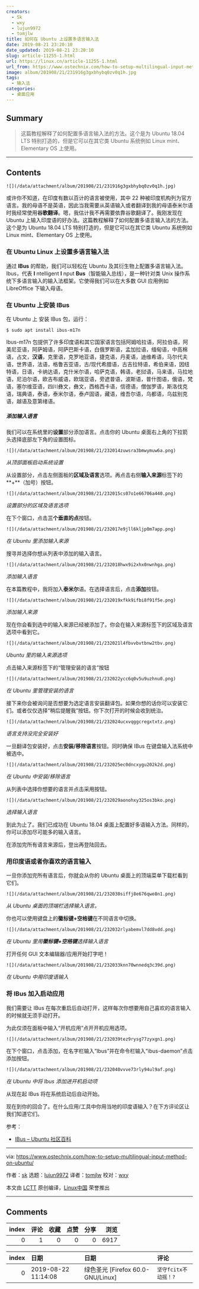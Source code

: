 ```yaml
---
creators:
  - Sk
  - wxy
  - lujun9972
  - tomjlw
title: 如何在 Ubuntu 上设置多语言输入法
date: 2019-08-21 23:20:10
date_updated: 2019-08-21 23:20:10
slug: article-11255-1.html
url: https://linux.cn/article-11255-1.html
url_from: https://www.ostechnix.com/how-to-setup-multilingual-input-method-on-ubuntu/
image: album/201908/21/231916g3gxbhybq0zv0q1h.jpg
tags:
  - 输入法
categories:
  - 桌面应用
---
```


## Summary

> 这篇教程解释了如何配置多语言输入法的方法。这个是为 Ubuntu 18.04 LTS 特别打造的，但是它可以在其它类 Ubuntu 系统例如 Linux mint、Elementary OS 上使用。

***

<!-- more -->

## Contents

`![](/data/attachment/album/201908/21/231916g3gxbhybq0zv0q1h.jpg)`

或许你不知道，在印度有数以百计的语言被使用，其中 22 种被印度机构列为官方语言。我的母语不是英语，因此当我需要从英语输入或者翻译到我的母语泰米尔语时我经常使用**谷歌翻译**。嗯，我估计我不再需要依靠谷歌翻译了。我刚发现在 Ubuntu 上输入印度语的好办法。这篇教程解释了如何配置多语言输入法的方法。这个是为 Ubuntu 18.04 LTS 特别打造的，但是它可以在其它类 Ubuntu 系统例如 Linux mint、Elementary OS 上使用。

### 在 Ubuntu Linux 上设置多语言输入法

通过 **IBus** 的帮助，我们可以轻松在 Ubuntu 及其衍生物上配置多语言输入法。Ibus，代表 **I** ntelligent **I** nput **Bus**（智能输入总线），是一种针对类 Unix 操作系统下多语言输入的输入法框架。它使得我们可以在大多数 GUI 应用例如 LibreOffice 下输入母语。

### 在 Ubuntu 上安装 IBus

在 Ubuntu 上 安装 IBus 包，运行：

```shell
$ sudo apt install ibus-m17n
```

Ibus-m17n 包提供了许多印度语和其它国家语言包括阿姆哈拉语，阿拉伯语，阿美尼亚语，阿萨姆语，阿萨巴斯卡语，白俄罗斯语，孟加拉语，缅甸语，中高棉语，占文，**汉语**，克里语，克罗地亚语，捷克语，丹麦语，迪维希语，马尔代夫语，世界语，法语，格鲁吉亚语，古/现代希腊语，古吉拉特语，希伯来语，因纽特语，日语，卡纳达语，克什米尔语，哈萨克语，韩语，老挝语，马来语，马拉地语，尼泊尔语，欧吉布威语，欧瑞亚语，旁遮普语，波斯语，普什图语，俄语，梵语，塞尔维亚语，四川彝文，彝文，西格西卡语，信德语，僧伽罗语，斯洛伐克语，瑞典语，泰语，泰米尔语，泰卢固语，藏语，维吾尔语，乌都语，乌兹别克语，越语及意第绪语。

##### 添加输入语言

我们可以在系统里的**设置**部分添加语言。点击你的 Ubuntu 桌面右上角的下拉箭头选择底部左下角的设置图标。

`![](/data/attachment/album/201908/21/232014zuwsra3bmwymuw6a.png)`

*从顶部面板启动系统设置*

从设置部分，点击左侧面板的**区域及语言**选项。再点击右侧**输入来源**标签下的**+**（加号）按钮。

`![](/data/attachment/album/201908/21/232015cs07o1e66706a440.png)`

*设置部分的区域及语言选项*

在下个窗口，点击**三个垂直的点**按钮。

`![](/data/attachment/album/201908/21/232017e9jll6kljp0m7app.png)`

*在 Ubuntu 里添加输入来源*

搜寻并选择你想从列表中添加的输入语言。

`![](/data/attachment/album/201908/21/232018hwx9i2xhx0nwnhga.png)`

*添加输入语言*

在本篇教程中，我将加入**泰米尔**语。在选择语言后，点击**添加**按钮。

`![](/data/attachment/album/201908/21/232019xfkk9ifbi8f91f5e.png)`

*添加输入来源*

现在你会看到选中的输入来源已经被添加了。你会在输入来源标签下的区域及语言选项中看到它。

`![](/data/attachment/album/201908/21/232021l4fbvvbvtbnw2tbv.png)`

*Ubuntu 里的输入来源选项*

点击输入来源标签下的“管理安装的语言”按钮

`![](/data/attachment/album/201908/21/232022ycc6q0v5u9uzhnu0.png)`

*在 Ubuntu 里管理安装的语言*

接下来你会被询问是否想要为选定语言安装翻译包。如果你想的话你可以安装它们。或者仅仅选择“稍后提醒我”按钮。你下次打开的时候会收到统治。

`![](/data/attachment/album/201908/21/232024ucxvqggcregxtxtz.png)`

*语言支持没完全安装好*

一旦翻译包安装好，点击**安装/移除语言**按钮。同时确保 IBus 在键盘输入法系统中被选中。

`![](/data/attachment/album/201908/21/232025ec0dncxygu202k2d.png)`

*在 Ubuntu 中安装/移除语言*

从列表中选择你想要的语言并点击采用按钮。

`![](/data/attachment/album/201908/21/232029aonohxy325os3bko.png)`

*选择输入语言*

到此为止了。我们已成功在 Ubuntu 18.04 桌面上配置好多语输入方法。同样的，你可以添加尽可能多的输入语言。

在添加完所有语言来源后，登出再登陆回去。

### 用印度语或者你喜欢的语言输入

一旦你添加完所有语言后，你就会从你的 Ubuntu 桌面上的顶端菜单下载栏看到它们。

`![](/data/attachment/album/201908/21/232030siffj8e676qwe8n1.png)`

*从 Ubuntu 桌面的顶端栏选择输入语言。*

你也可以使用键盘上的**徽标键+空格键**在不同语言中切换。

`![](/data/attachment/album/201908/21/232032rlyabemvl7dd8vdd.png)`

*在 Ubuntu 里用**徽标键+空格键**选择输入语言*

打开任何 GUI 文本编辑器/应用开始打字吧！

`![](/data/attachment/album/201908/21/232033knn70wnnedq3c39d.png)`

*在 Ubuntu 中用印度语输入*

### 将 IBus 加入启动应用

我们需要让 IBus 在每次重启后自动打开，这样每次你想要用自己喜欢的语言输入的时候就无须手动打开。

为此仅须在面板中输入“开机应用”点开开机应用选项。

`![](/data/attachment/album/201908/21/232039tez9rysg77zyxgn1.png)`

在下个窗口，点击添加，在名字栏输入“Ibus”并在命令栏输入“ibus-daemon”点击添加按钮。

`![](/data/attachment/album/201908/21/232040vvve73rly94ul9af.png)`

*在 Ubuntu 中将 Ibus 添加进开机启动项*

从现在起 IBus 将在系统启动后自动开始。

现在到你的回合了。在什么应用/工具中你用当地的印度语输入？在下方评论区让我们知道它们。

参考：

* [IBus – Ubuntu 社区百科](https://help.ubuntu.com/community/ibus)

---

via: <https://www.ostechnix.com/how-to-setup-multilingual-input-method-on-ubuntu/>

作者：[sk](https://www.ostechnix.com/author/sk/) 选题：[lujun9972](https://github.com/lujun9972) 译者：[tomjlw](https://github.com/tomjlw) 校对：[wxy](https://github.com/wxy)

本文由 [LCTT](https://github.com/LCTT/TranslateProject) 原创编译，[Linux中国](https://linux.cn/) 荣誉推出

***

## Comments


|   index |   评论 |   收藏 |   点赞 |   分享 |   浏览 |
|--------:|-------:|-------:|-------:|-------:|-------:|
|       0 |      1 |      0 |      0 |      0 |   6917 |

|   index | 日期                | 日期                              | 评论                 |
|--------:|:--------------------|:----------------------------------|:---------------------|
|       0 | 2019-08-22 11:14:08 | 绿色圣光 [Firefox 60.0-GNU/Linux] | `坚守fcitx不动摇！?` |
